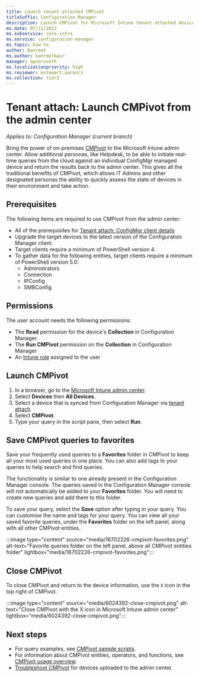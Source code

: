 ```yaml
---
title: Launch tenant attached CMPivot
titleSuffix: Configuration Manager
description: Launch CMPivot for Microsoft Intune tenant attached devices.
ms.date: 07/11/2022
ms.subservice: core-infra
ms.service: configuration-manager
ms.topic: how-to
author: Banreet
ms.author: banreetkaur
manager: apoorvseth
ms.localizationpriority: high
ms.reviewer: mstewart,aaroncz 
ms.collection: tier3
---
```


# Tenant attach: Launch CMPivot from the admin center

*Applies to: Configuration Manager (current branch)* 

<!--6024392-->
Bring the power of on-premises [CMPivot](../core/servers/manage/cmpivot.md) to the Microsoft Intune admin center. Allow additional personas, like Helpdesk, to be able to initiate real-time queries from the cloud against an individual ConfigMgr managed device and return the results back to the admin center. This gives all the traditional benefits of CMPivot, which allows IT Admins and other designated personas the ability to quickly assess the state of devices in their environment and take action.

## Prerequisites

The following items are required to use CMPivot from the admin center:

- All of the prerequisites for [Tenant attach: ConfigMgr client details](client-details.md)
- Upgrade the target devices to the latest version of the Configuration Manager client.  
- Target clients require a minimum of PowerShell version 4.
- To gather data for the following entities, target clients require a minimum of PowerShell version 5.0:  
  - Administrators
  - Connection
  - IPConfig
  - SMBConfig

## Permissions

The user account needs the following permissions:

- The **Read** permission for the device's **Collection** in Configuration Manager.
- The **Run CMPivot** permission on the **Collection** in Configuration Manager
- An [Intune role](../../intune/fundamentals/role-based-access-control.md) assigned to the user <!--7980141-->


## Launch CMPivot

1. In a browser, go to the [Microsoft Intune admin center](https://go.microsoft.com/fwlink/?linkid=2109431).
1. Select **Devices** then **All Devices**.
1. Select a device that is synced from Configuration Manager via [tenant attach](device-sync-actions.md).
1. Select **CMPivot**.
1. Type your query in the script pane, then select **Run**.

## Save CMPivot queries to favorites
Save your frequently used queries to a **Favorites** folder in CMPivot to keep all your most used queries in one place. You can also add tags to your queries to help search and find queries. 

The functionality is similar to one already present in the Configuration Manager console. The queries saved in the Configuration Manager console will not automatically be added to your **Favorites** folder. You will need to create new queries and add them to this folder.

To save your query, select the **Save** option after typing in your query. You can customise the name and tags for your query. 
You can view all your saved favorite queries, under the **Favorites** folder on the left panel, along with all other CMPivot entities.

:::image type="content" source="media/16702226-cmpivot-favorites.png" alt-text="Favorite queries folder on the left panel, above all CMPivot entities folder" lightbox="media/16702226-cmpivot-favorites.png":::

## Close CMPivot

To close CMPivot and return to the device information, use the `X` icon in the top right of CMPivot.

:::image type="content" source="media/6024392-close-cmpivot.png" alt-text="Close CMPivot with the X icon in Microsoft Intune admin center" lightbox="media/6024392-close-cmpivot.png":::

## Next steps

- For query examples, see [CMPivot sample scripts](cmpivot-samples-attached.md).
- For information about CMPivot entities, operators, and functions, see [CMPivot usage overview](cmpivot-overview-attached.md).
- [Troubleshoot CMPivot](troubleshoot-cmpivot.md) for devices uploaded to the admin center.
